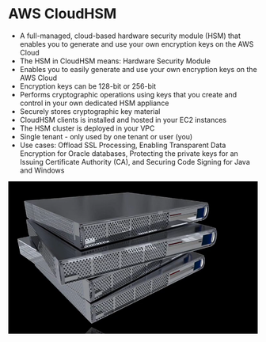 # AWS CloudHSM

- A full-managed, cloud-based hardware security module (HSM) that enables you to generate and use your own encryption keys on the AWS Cloud
- The HSM in CloudHSM means: Hardware Security Module
- Enables you to easily generate and use your own encryption keys on the AWS Cloud 
- Encryption keys can be 128-bit or 256-bit
- Performs cryptographic operations using keys that you create and control in your own dedicated HSM appliance
- Securely stores cryptographic key material
- CloudHSM clients is installed and hosted in your EC2 instances
- The HSM cluster is deployed in your VPC
- Single tenant - only used by one tenant or user (you)
- Use cases: Offload SSL Processing, Enabling Transparent Data Encryption for Oracle databases, Protecting the private keys for an Issuing Certificate Authority (CA), and Securing Code Signing for Java and Windows

![Alt text](images/cloudhsm.png)